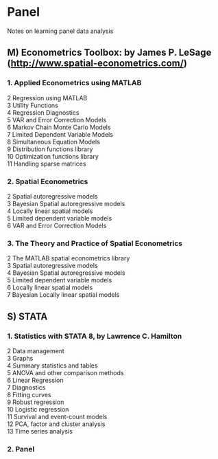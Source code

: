 # Panel
Notes on learning panel data analysis

## M) Econometrics Toolbox: by James P. LeSage <br>  (http://www.spatial-econometrics.com/)
### 1. Applied Econometrics using MATLAB
 2 Regression using MATLAB <br> 
 3 Utility Functions <br> 
 4 Regression Diagnostics <br>
 5 VAR and Error Correction Models <br>
 6 Markov Chain Monte Carlo Models <br>
 7 Limited Dependent Variable Models <br>
 8 Simultaneous Equation Models <br>
 9 Distribution functions library <br>
 10 Optimization functions library <br>
 11 Handling sparse matrices
 
### 2. Spatial Econometrics
 2 Spatial autoregressive models <br>
 3 Bayesian Spatial autoregressive models <br>
 4 Locally linear spatial models <br>
 5 Limited dependent variable models <br>
 6 VAR and Error Correction Models
 
### 3. The Theory and Practice of Spatial Econometrics
 2 The MATLAB spatial econometrics library <br>
 3 Spatial autoregressive models <br>
 4 Bayesian Spatial autoregressive models <br>
 5 Limited dependent variable models <br>
 6 Locally linear spatial models <br>
 7 Bayesian Locally linear spatial models 

## S) STATA
### 1. Statistics with STATA 8, by Lawrence C. Hamilton
 2 Data management <br>
 3 Graphs <br>
 4 Summary statistics and tables <br>
 5 ANOVA and other comparison methods <br>
 6 Linear Regression <br>
 7 Diagnostics <br>
 8 Fitting curves <br>
 9 Robust regression <br>
 10 Logistic regression <br>
 11 Survival and event-count models <br>
 12 PCA, factor and cluster analysis <br>
 13 Time series analysis <br>
 
### 2. Panel
